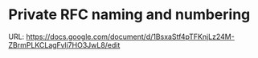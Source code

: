 #  Private RFC naming and numbering

URL: https://docs.google.com/document/d/1BsxaStf4pTFKnjLz24M-ZBrmPLKCLagFvlj7HO3JwL8/edit
